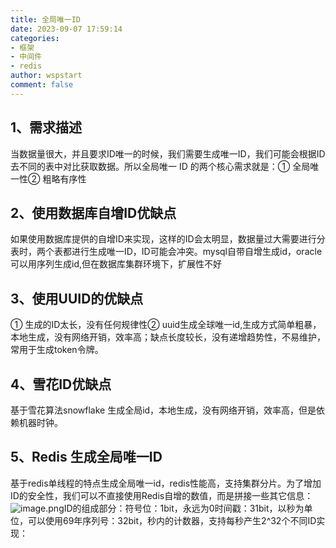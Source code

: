```yaml
---
title: 全局唯一ID
date: 2023-09-07 17:59:14
categories:
- 框架
- 中间件
- redis
author: wspstart
comment: false
---
```



## 1、需求描述
当数据量很大，并且要求ID唯一的时候，我们需要生成唯一ID，我们可能会根据ID去不同的表中对比获取数据。所以全局唯一 ID 的两个核心需求就是：① 全局唯一性② 粗略有序性

## 2、使用数据库自增ID优缺点
如果使用数据库提供的自增ID来实现，这样的ID会太明显，数据量过大需要进行分表时，两个表都进行生成唯一ID，ID可能会冲突。mysql自带自增生成id，oracle可以用序列生成id,但在数据库集群环境下，扩展性不好

## 3、使用UUID的优缺点
① 生成的ID太长，没有任何规律性② uuid生成全球唯一id,生成方式简单粗暴，本地生成，没有网络开销，效率高；缺点长度较长，没有递增趋势性，不易维护，常用于生成token令牌。


## 4、雪花ID优缺点
基于雪花算法snowflake 生成全局id，本地生成，没有网络开销，效率高，但是依赖机器时钟。


## 5、Redis 生成全局唯一ID
基于redis单线程的特点生成全局唯一id，redis性能高，支持集群分片。为了增加ID的安全性，我们可以不直接使用Redis自增的数值，而是拼接一些其它信息：![image.png](https://cdn.jsdelivr.net/gh/zrgzs/images@main/images/20230907220545.jpg)ID的组成部分：符号位：1bit，永远为0时间戳：31bit，以秒为单位，可以使用69年序列号：32bit，秒内的计数器，支持每秒产生2^32个不同ID实现：
